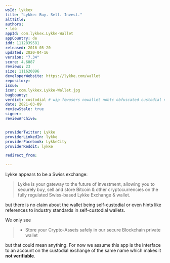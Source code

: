 ```yaml
---
wsId: lykkex
title: "Lykke: Buy. Sell. Invest."
altTitle: 
authors:
- leo
appId: com.lykkex.Lykke-Wallet
appCountry: de
idd: 1112839581
released: 2016-05-20
updated: 2020-04-16
version: "7.34"
score: 4.6087
reviews: 23
size: 111620096
developerWebsite: https://lykke.com/wallet
repository: 
issue: 
icon: com.lykkex.Lykke-Wallet.jpg
bugbounty: 
verdict: custodial # wip fewusers nowallet nobtc obfuscated custodial nosource nonverifiable reproducible bounty defunct
date: 2021-03-09
reviewStale: true
signer: 
reviewArchive:


providerTwitter: Lykke
providerLinkedIn: lykke
providerFacebook: LykkeCity
providerReddit: lykke

redirect_from:

---
```


Lykke appears to be a Swiss exchange:

> Lykke is your gateway to the future of investment, allowing you to securely
  buy, sell and store Bitcoin & other cryptocurrencies on the fully regulated
  Swiss-based Lykke Exchange & wallet.

but there is no claim about the wallet being self-custodial or even hints like
references to industry standards in self-custodial wallets.

We only see

> - Store your Crypto-Assets safely in our secure Blockchain private wallet

but that could mean anything. For now we assume this app is the interface to an
account on the custodial exchange of the same name which makes it
**not verifiable**.
